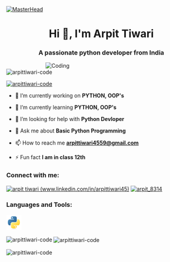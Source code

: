 [![MasterHead](https://th.bing.com/th?id=OIP.XtlXmrujgxcWTyVw8iThMgHaE7&w=1000&h=204&c=8&rs=1&qlt=90&o=6&dpr=1.3&pid=3.1&rm=2)](https://ArpitTiwari-code.in)

<h1 align="center">Hi 👋, I'm Arpit Tiwari</h1>
<h3 align="center">A passionate python developer from India</h3>
<img align="right" alt="Coding" width="400" src="https://media.tenor.com/rePDfDWO3XoAAAAd/hacking.gif">

<p align="left"> <img src="https://komarev.com/ghpvc/?username=arpittiwari-code&label=Profile%20views&color=0e75b6&style=flat" alt="arpittiwari-code" /> </p>

<p align="left"> <a href="https://github.com/ryo-ma/github-profile-trophy"><img src="https://github-profile-trophy.vercel.app/?username=arpittiwari-code" alt="arpittiwari-code" /></a> </p>

- 🔭 I’m currently working on **PYTHON, OOP's**

- 🌱 I’m currently learning **PYTHON, OOP's**

- 🤝 I’m looking for help with **Python Devloper**

- 💬 Ask me about **Basic Python Programming**

- 📫 How to reach me **arpittiwari4559@gmail.com**

- ⚡ Fun fact **I am in class 12th**

<h3 align="left">Connect with me:</h3>
<p align="left">
<a href="https://linkedin.com/in/arpit tiwari (www.linkedin.com/in/arpittiwari45)" target="blank"><img align="center" src="https://raw.githubusercontent.com/rahuldkjain/github-profile-readme-generator/master/src/images/icons/Social/linked-in-alt.svg" alt="arpit tiwari (www.linkedin.com/in/arpittiwari45)" height="30" width="40" /></a>
<a href="https://instagram.com/arpit_8314" target="blank"><img align="center" src="https://raw.githubusercontent.com/rahuldkjain/github-profile-readme-generator/master/src/images/icons/Social/instagram.svg" alt="arpit_8314" height="30" width="40" /></a>
</p>

<h3 align="left">Languages and Tools:</h3>
<p align="left"> <a href="https://www.python.org" target="_blank" rel="noreferrer"> <img src="https://raw.githubusercontent.com/devicons/devicon/master/icons/python/python-original.svg" alt="python" width="40" height="40"/> </a> </p>

<p><img align="left" src="https://github-readme-stats.vercel.app/api/top-langs?username=arpittiwari-code&show_icons=true&locale=en&layout=compact" alt="arpittiwari-code" /></p>

<p>&nbsp;<img align="center" src="https://github-readme-stats.vercel.app/api?username=arpittiwari-code&show_icons=true&locale=en" alt="arpittiwari-code" /></p>

<p><img align="center" src="https://github-readme-streak-stats.herokuapp.com/?user=arpittiwari-code&" alt="arpittiwari-code" /></p>
